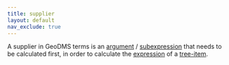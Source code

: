 ```yaml
---
title: supplier
layout: default
nav_exclude: true
---
```

A supplier in GeoDMS terms is an [argument](argument) / [subexpression](subexpression) that needs to be calculated first, in order to calculate the [expression](expression) of a 
[tree-item](tree-item).